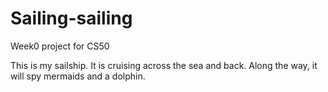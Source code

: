 # Sailing-sailing
Week0 project for CS50

This is my sailship.  It is cruising across the sea and back.
Along the way, it will spy mermaids and a dolphin.
